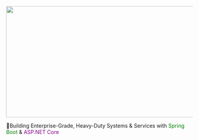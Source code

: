 <a href="#">
  <img height="300" width="850" src="https://i.pinimg.com/originals/cd/54/4e/cd544ea83dedc9872d29289124cc7852.gif"/>
</a>

🚀Building Enterprise-Grade, Heavy-Duty Systems & Services with 
<span style="color:green;">Spring Boot</span> & 
<span style="color:purple;">ASP.NET Core</span>






